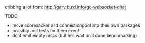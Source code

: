 cribbing a lot from:
http://gary.burd.info/go-websocket-chat

TODO:
 - move scorepacker and connectionpool into their own packages
 - possibly add tests for them even!
 - dont emit empty msgs (but lets wait until done benchmarking)
